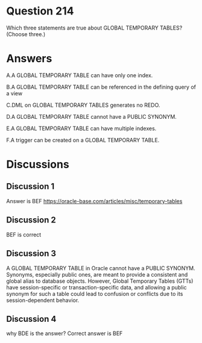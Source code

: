 # Question 214
Which three statements are true about GLOBAL TEMPORARY TABLES? (Choose three.)

# Answers
A.A GLOBAL TEMPORARY TABLE can have only one index.

B.A GLOBAL TEMPORARY TABLE can be referenced in the defining query of a view

C.DML on GLOBAL TEMPORARY TABLES generates no REDO.

D.A GLOBAL TEMPORARY TABLE cannot have a PUBLIC SYNONYM.

E.A GLOBAL TEMPORARY TABLE can have multiple indexes.

F.A trigger can be created on a GLOBAL TEMPORARY TABLE.

# Discussions
## Discussion 1
Answer is BEF
https://oracle-base.com/articles/misc/temporary-tables

## Discussion 2
BEF is correct

## Discussion 3
A GLOBAL TEMPORARY TABLE in Oracle cannot have a PUBLIC SYNONYM. Synonyms, especially public ones, are meant to provide a consistent and global alias to database objects. However, Global Temporary Tables (GTTs) have session-specific or transaction-specific data, and allowing a public synonym for such a table could lead to confusion or conflicts due to its session-dependent behavior.

## Discussion 4
why BDE is the answer? Correct answer is BEF

